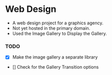 Web Design
=============

 - A web design project for a graphics agency.
 - Not yet hosted in the primary domain.
 - Used the Image Gallery to Display the Gallery.

### TODO

 - [x] Make the image gallery a separate library
 - [] Check for the Gallery Transition options
